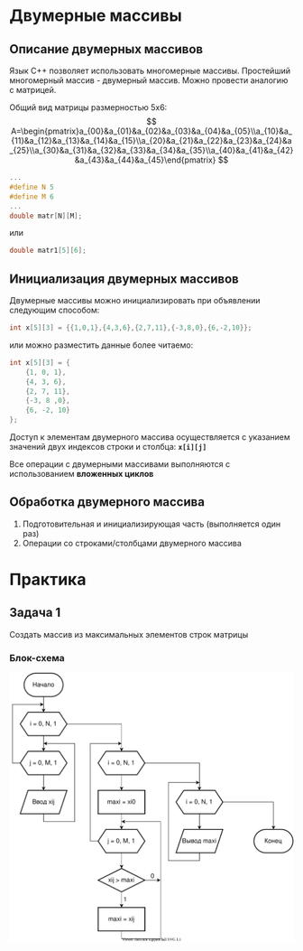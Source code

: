 # Двумерные массивы

## Описание двумерных массивов
Язык C++ позволяет использовать многомерные массивы. Простейший многомерный массив - двумерный массив. Можно провести аналогию с матрицей.

Общий вид матрицы размерностью 5х6:
$$
A=\begin{pmatrix}a_{00}&a_{01}&a_{02}&a_{03}&a_{04}&a_{05}\\a_{10}&a_{11}&a_{12}&a_{13}&a_{14}&a_{15}\\a_{20}&a_{21}&a_{22}&a_{23}&a_{24}&a_{25}\\a_{30}&a_{31}&a_{32}&a_{33}&a_{34}&a_{35}\\a_{40}&a_{41}&a_{42}&a_{43}&a_{44}&a_{45}\end{pmatrix}
$$

```c++
...
#define N 5
#define M 6
...
double matr[N][M];
```
или
```c++
double matr1[5][6];
```
## Инициализация двумерных массивов
Двумерные массивы можно инициализировать при объявлении следующим способом:

```c++
int x[5][3] = {{1,0,1},{4,3,6},{2,7,11},{-3,8,0},{6,-2,10}};
```
или можно разместить данные более читаемо:
```c++
int x[5][3] = {
    {1, 0, 1},
    {4, 3, 6},
    {2, 7, 11},
    {-3, 8 ,0},
    {6, -2, 10}
};
```
Доступ к элементам двумерного массива осуществляется с указанием значений двух индексов строки и столбца: **`x[i][j]`**

Все операции с двумерными массивами выполняются с использованием **вложенных циклов**

## Обработка двумерного массива
1. Подготовительная и инициализирующая часть (выполняется один раз)
2. Операции со строками/столбцами двумерного массива

# Практика
## Задача 1
Создать массив из максимальных элементов строк матрицы
### Блок-схема
![Alt](Двумерные_массивы_задача_1.svg)
<!--stackedit_data:
eyJoaXN0b3J5IjpbLTQwOTE5NjgwNCwtMTQyNjQxMzY4NywyMT
AxNDI1MTc5LDMyMDM5NDQzMiwxMTE1OTEzNDUzLDE3OTU2OTEx
MzUsOTU3MzYyMTIxXX0=
-->